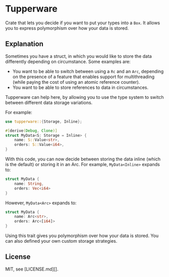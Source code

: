 # Tupperware

Crate that lets you decide if you want to put your types into a `Box`. It allows
you to express polymorphism over how your data is stored.

## Explanation

Sometimes you have a struct, in which you would like to store the data
differently depending on circumstance. Some examples are:

- You want to be able to switch between using a `Rc` and an `Arc`, depending on
  the presence of a feature that enables support for multithreading (while
  paying the cost of using an atomic reference counter).
- You want to be able to store references to data in circumstances.

Tupperware can help here, by allowing you to use the type system to switch between
different data storage variations.

For example:

```rust
use tupperware::{Storage, Inline};

#[derive(Debug, Clone)]
struct MyData<S: Storage = Inline> {
    name: S::Value<str>,
    orders: S::Value<i64>,
}
```

With this code, you can now decide between storing the data inline (which is
the default) or storing it in an Arc. For example, `MyData<Inline>` expands to:

```rust
struct MyData {
    name: String,
    orders: Vec<i64>
}
```

However, `MyData<Arc>` expands to:

```rust
struct MyData {
    name: Arc<str>,
    orders: Arc<[i64]>
}
```

Using this trait gives you polymorphism over how your data is stored. You can
also defined your own custom storage strategies.


## License

MIT, see [LICENSE.md][].

